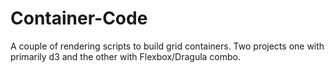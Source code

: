 # Container-Code
A couple of rendering scripts to build grid containers. Two projects one with primarily d3 and the other with Flexbox/Dragula combo.
